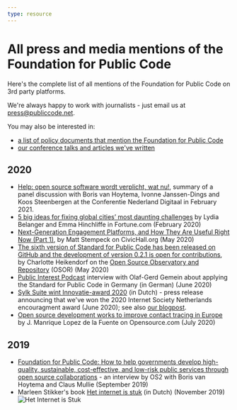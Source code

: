 ```yaml
---
type: resource
---
```



# All press and media mentions of the Foundation for Public Code

Here's the complete list of all mentions of the Foundation for Public Code on 3rd party platforms.

We're always happy to work with journalists  - just email us at <press@publiccode.net>.

You may also be interested in:

- [a list of policy documents that mention the Foundation for Public Code](https://about.publiccode.net/activities/value-and-impact/policy-documents.html)
- [our conference talks and articles we've written](https://projects.publiccode.net/talks-and-articles.html)

## 2020

- [Help: open source software wordt verplicht, wat nu!](https://opensource.pleio.nl/news/view/7155b323-98f4-4ca0-9777-7a53ffbf2d16/help-open-source-software-wordt-verplicht-wat-nu), summary of a panel discussion with Boris van Hoytema, Ivonne Janssen-Dings and Koos Steenbergen at the Conferentie Nederland Digitaal in February 2021.
- [5 big ideas for fixing global cities’ most daunting challenges](https://fortune.com/2020/02/17/cities-challenges-solutions-housing-buses-climate-loneliness/) by Lydia Belanger and Emma Hinchliffe in Fortune.com (February 2020)
- [Next-Generation Engagement Platforms, and How They Are Useful Right Now (Part 1)](https://civichall.org/civicist/next-generation-engagement-platforms-and-how-are-they-useful-right-now-part-1/), by Matt Stempeck on CivicHall.org (May 2020)
- [The sixth version of Standard for Public Code has been released on GitHub and the development of version 0.2.1 is open for contributions](https://joinup.ec.europa.eu/collection/open-source-observatory-osor/news/new-release-standard-public-code), by Charlotte Heikendorf on the [Open Source Observatory and Repository](https://joinup.ec.europa.eu/collection/open-source-observatory-osor) (OSOR) (May 2020)
- [Public Interest Podcast](https://public-interest-podcast.podigee.io/2-episode-2) interview with Olaf-Gerd Gemein about applying the Standard for Public Code in Germany (in German) (June 2020)
- [Sylk Suite wint Innovatie-award 2020](https://awards.isoc.nl/innovatie/2020/) (in Dutch) - press release announcing that we've won the 2020 Internet Society Netherlands encouragment award (June 2020); see also [our blogpost](https://blog.publiccode.net/news/2020/06/17/isoc-encouragement-award-consider-us-encouraged.html).
- [Open source development works to improve contact tracing in Europe](https://opensource.com/article/20/7/open-source-contact-tracing) by  J. Manrique Lopez de la Fuente on Opensource.com (July 2020)

## 2019

- [Foundation for Public Code: How to help governments develop high-quality, sustainable, cost-effective, and low-risk public services through open source collaborations](https://os2.eu/blog/foundation-public-code-how-help-governments-develop-high-quality-sustainable-cost-effective-and) - an interview by OS2 with Boris van Hoytema and Claus Mullie (September 2019)
- Marleen Stikker's book [Het internet is stuk](https://www.singeluitgeverijen.nl/de-geus/boek/het-internet-is-stuk/) (in Dutch) (November 2019)
![Het Internet is Stuk](/Het-internet-is-stuk.jpeg)
